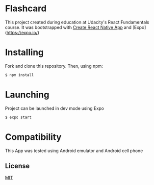 # Flashcard

This project created during education at Udacity's React Fundamentals course. It was bootstrapped with [Create React Native App](https://github.com/facebook/react-native) and [Expo] (https://expo.io/)

# Installing

Fork and clone this repository. Then, using npm:

```bash
$ npm install
```

# Launching

Project can be launched in dev mode using Expo

```bash
$ expo start
```

# Compatibility

This App was tested using Android emulator and Android cell phone

## License

[MIT](LICENSE)
